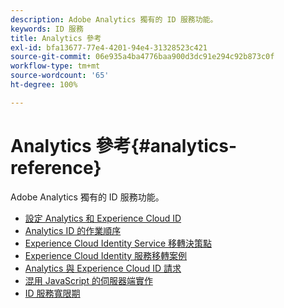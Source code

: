 ```yaml
---
description: Adobe Analytics 獨有的 ID 服務功能。
keywords: ID 服務
title: Analytics 參考
exl-id: bfa13677-77e4-4201-94e4-31328523c421
source-git-commit: 06e935a4ba4776baa900d3dc91e294c92b873c0f
workflow-type: tm+mt
source-wordcount: '65'
ht-degree: 100%

---
```


# Analytics 參考{#analytics-reference}

Adobe Analytics 獨有的 ID 服務功能。

+ [設定 Analytics 和 Experience Cloud ID](analytics-ids.md)
+ [Analytics ID 的作業順序](analytics-order-of-operations.md)
+ [Experience Cloud Identity Service 移轉決策點](migration-decisions.md)
+ [Experience Cloud Identity 服務移轉案例](migration-scenarios.md)
+ [Analytics 與 Experience Cloud ID 請求](legacy-analytics.md)
+ [混用 JavaScript 的伺服器端實作](server-side.md)
+ [ID 服務寬限期](grace-period.md)
<!--+ [Data Collection CNAMEs and Cross-Domain Tracking](cname.md)-->
